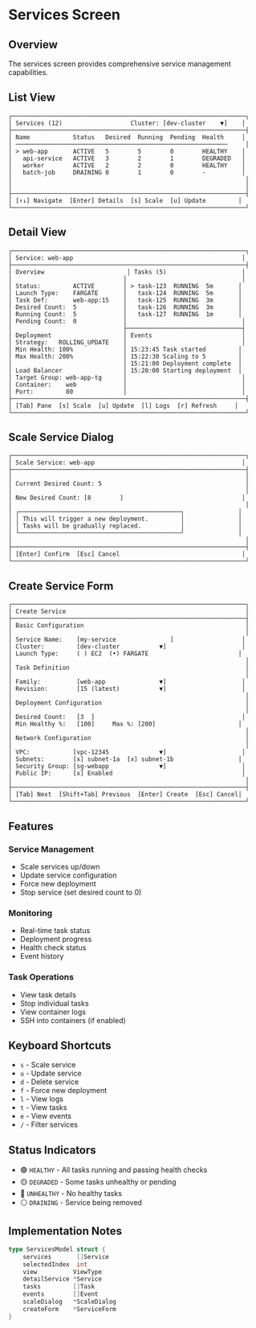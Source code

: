 # Services Screen

## Overview

The services screen provides comprehensive service management capabilities.

## List View

```
┌─────────────────────────────────────────────────────────────────┐
│ Services (12)                   Cluster: [dev-cluster    ▼]    │
├─────────────────────────────────────────────────────────────────┤
│ Name            Status   Desired  Running  Pending  Health     │
│ ───────────────────────────────────────────────────────────     │
│ > web-app       ACTIVE   5        5        0        HEALTHY    │
│   api-service   ACTIVE   3        2        1        DEGRADED   │
│   worker        ACTIVE   2        2        0        HEALTHY    │
│   batch-job     DRAINING 0        1        0        -          │
│                                                                 │
│                                                                 │
├─────────────────────────────────────────────────────────────────┤
│ [↑↓] Navigate  [Enter] Details  [s] Scale  [u] Update         │
└─────────────────────────────────────────────────────────────────┘
```

## Detail View

```
┌─────────────────────────────────────────────────────────────────┐
│ Service: web-app                                               │
├─────────────────────────────────────────────────────────────────┤
│ Overview                       │ Tasks (5)                     │
│                               │                                │
│ Status:         ACTIVE        │ > task-123  RUNNING  5m       │
│ Launch Type:    FARGATE       │   task-124  RUNNING  5m       │
│ Task Def:       web-app:15    │   task-125  RUNNING  3m       │
│ Desired Count:  5             │   task-126  RUNNING  3m       │
│ Running Count:  5             │   task-127  RUNNING  1m       │
│ Pending Count:  0             │                                │
│                               ├────────────────────────────────┤
│ Deployment                    │ Events                         │
│ Strategy:   ROLLING_UPDATE    │                                │
│ Min Health: 100%              │ 15:23:45 Task started         │
│ Max Health: 200%              │ 15:22:30 Scaling to 5         │
│                               │ 15:21:00 Deployment complete  │
│ Load Balancer                 │ 15:20:00 Starting deployment  │
│ Target Group: web-app-tg      │                                │
│ Container:    web             │                                │
│ Port:         80              │                                │
├─────────────────────────────────────────────────────────────────┤
│ [Tab] Pane  [s] Scale  [u] Update  [l] Logs  [r] Refresh     │
└─────────────────────────────────────────────────────────────────┘
```

## Scale Service Dialog

```
┌─────────────────────────────────────────────────────────────────┐
│ Scale Service: web-app                                         │
├─────────────────────────────────────────────────────────────────┤
│                                                                 │
│ Current Desired Count: 5                                        │
│                                                                 │
│ New Desired Count: [8        ]                                 │
│                                                                 │
│ ┌─────────────────────────────────────────────┐               │
│ │ This will trigger a new deployment.         │               │
│ │ Tasks will be gradually replaced.           │               │
│ └─────────────────────────────────────────────┘               │
│                                                                 │
├─────────────────────────────────────────────────────────────────┤
│ [Enter] Confirm  [Esc] Cancel                                  │
└─────────────────────────────────────────────────────────────────┘
```

## Create Service Form

```
┌─────────────────────────────────────────────────────────────────┐
│ Create Service                                                  │
├─────────────────────────────────────────────────────────────────┤
│ Basic Configuration                                             │
│                                                                 │
│ Service Name:    [my-service               ]                   │
│ Cluster:         [dev-cluster           ▼]                     │
│ Launch Type:     ( ) EC2  (•) FARGATE                         │
│                                                                 │
│ Task Definition                                                 │
│                                                                 │
│ Family:          [web-app               ▼]                     │
│ Revision:        [15 (latest)           ▼]                     │
│                                                                 │
│ Deployment Configuration                                        │
│                                                                 │
│ Desired Count:   [3  ]                                         │
│ Min Healthy %:   [100]     Max %: [200]                       │
│                                                                 │
│ Network Configuration                                           │
│                                                                 │
│ VPC:            [vpc-12345              ▼]                     │
│ Subnets:        [x] subnet-1a  [x] subnet-1b                  │
│ Security Group: [sg-webapp              ▼]                     │
│ Public IP:      [x] Enabled                                    │
│                                                                 │
├─────────────────────────────────────────────────────────────────┤
│ [Tab] Next  [Shift+Tab] Previous  [Enter] Create  [Esc] Cancel│
└─────────────────────────────────────────────────────────────────┘
```

## Features

### Service Management
- Scale services up/down
- Update service configuration
- Force new deployment
- Stop service (set desired count to 0)

### Monitoring
- Real-time task status
- Deployment progress
- Health check status
- Event history

### Task Operations
- View task details
- Stop individual tasks
- View container logs
- SSH into containers (if enabled)

## Keyboard Shortcuts

- `s` - Scale service
- `u` - Update service
- `d` - Delete service
- `f` - Force new deployment
- `l` - View logs
- `t` - View tasks
- `e` - View events
- `/` - Filter services

## Status Indicators

- 🟢 `HEALTHY` - All tasks running and passing health checks
- 🟡 `DEGRADED` - Some tasks unhealthy or pending
- 🔴 `UNHEALTHY` - No healthy tasks
- ⚪ `DRAINING` - Service being removed

## Implementation Notes

```go
type ServicesModel struct {
    services       []Service
    selectedIndex  int
    view          ViewType
    detailService *Service
    tasks         []Task
    events        []Event
    scaleDialog   *ScaleDialog
    createForm    *ServiceForm
}
```